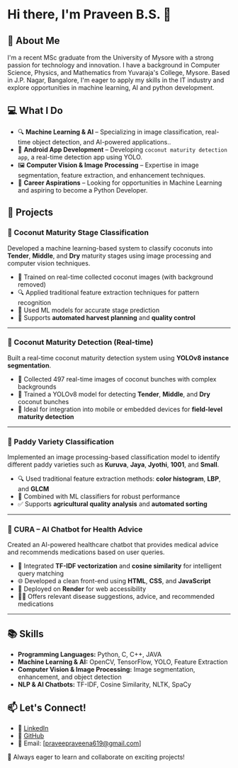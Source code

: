 # Hi there, I'm Praveen B.S. 👋

## 🚀 About Me

I'm a recent MSc graduate from the University of Mysore with a strong passion for technology and innovation. I have a background in Computer Science, Physics, and Mathematics from Yuvaraja's College, Mysore. Based in J.P. Nagar, Bangalore, I'm eager to apply my skills in the IT industry and explore opportunities in machine learning, AI and python development.

## 💻 What I Do

- 🔍 **Machine Learning & AI** – Specializing in image classification, real-time object detection, and AI-powered applications..
- 📱 **Android App Development** – Developing `coconut maturity detection app`, a real-time detection app using YOLO.
- 🖼️ **Computer Vision & Image Processing** – Expertise in image segmentation, feature extraction, and enhancement techniques.
- 💼 **Career Aspirations** – Looking for opportunities in Machine Learning and aspiring to become a Python Developer.


## 📌 Projects

### 🥥 Coconut Maturity Stage Classification
Developed a machine learning-based system to classify coconuts into **Tender**, **Middle**, and **Dry** maturity stages using image processing and computer vision techniques.  
- 📸 Trained on real-time collected coconut images (with background removed)  
- 🔍 Applied traditional feature extraction techniques for pattern recognition  
- 🧠 Used ML models for accurate stage prediction  
- 🎯 Supports **automated harvest planning** and **quality control**

---

### 🌴 Coconut Maturity Detection (Real-time)
Built a real-time coconut maturity detection system using **YOLOv8 instance segmentation**.  
- 🎥 Collected 497 real-time images of coconut bunches with complex backgrounds  
- 🤖 Trained a YOLOv8 model for detecting **Tender**, **Middle**, and **Dry** coconut bunches  
- 📲 Ideal for integration into mobile or embedded devices for **field-level maturity detection**

---

### 🌾 Paddy Variety Classification
Implemented an image processing-based classification model to identify different paddy varieties such as **Kuruva**, **Jaya**, **Jyothi**, **1001**, and **Small**.  
- 🔍 Used traditional feature extraction methods: **color histogram**, **LBP**, and **GLCM**  
- 🧠 Combined with ML classifiers for robust performance  
- ✅ Supports **agricultural quality analysis** and **automated sorting**

---

### 💬 CURA – AI Chatbot for Health Advice
Created an AI-powered healthcare chatbot that provides medical advice and recommends medications based on user queries.  
- 🧠 Integrated **TF-IDF vectorization** and **cosine similarity** for intelligent query matching  
- 🌐 Developed a clean front-end using **HTML**, **CSS**, and **JavaScript**  
- 🚀 Deployed on **Render** for web accessibility  
- 👨‍⚕️ Offers relevant disease suggestions, advice, and recommended medications

---


## 📚 Skills

- **Programming Languages:** Python, C, C++, JAVA
- **Machine Learning & AI:** OpenCV, TensorFlow, YOLO, Feature Extraction
- **Computer Vision & Image Processing:** Image segmentation, enhancement, and object detection
- **NLP & AI Chatbots:** TF-IDF, Cosine Similarity, NLTK, SpaCy

## 📫 Let's Connect!

- 💼 [LinkedIn](https://www.linkedin.com/in/praveen-b-s25/)
- 📂 [GitHub](https://github.com/pravee1892000)
- 📧 Email: [praveepraveena619@gmail.com]

🚀 Always eager to learn and collaborate on exciting projects!

